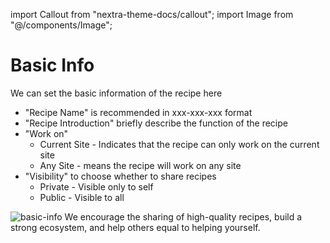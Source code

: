 import Callout from "nextra-theme-docs/callout";
import Image from "@/components/Image";

# Basic Info

We can set the basic information of the recipe here

- "Recipe Name" is recommended in xxx-xxx-xxx format
- "Recipe Introduction" briefly describe the function of the recipe
- "Work on"
  - Current Site - Indicates that the recipe can only work on the current site
  - Any Site - means the recipe will work on any site
- "Visibility" to choose whether to share recipes
  - Private - Visible only to self
  - Public - Visible to all

<Image src="/screenshots/basic-info.gif" alt="basic-info" />

<Callout emoji="💡">
We encourage the sharing of high-quality recipes, build a strong ecosystem, and help others equal to helping yourself.
</Callout>

